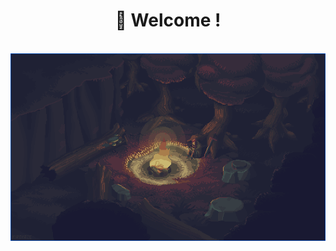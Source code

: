 <h1 align="center">🌃 Welcome !</h1>
<div align="center"><br>
<a href="https://www.behance.net/gallery/43911835/Lonely-fire" target="_blank"><img height="300px" alt="gif" src="campfire2.gif" target="_blank"></a>
</div>
